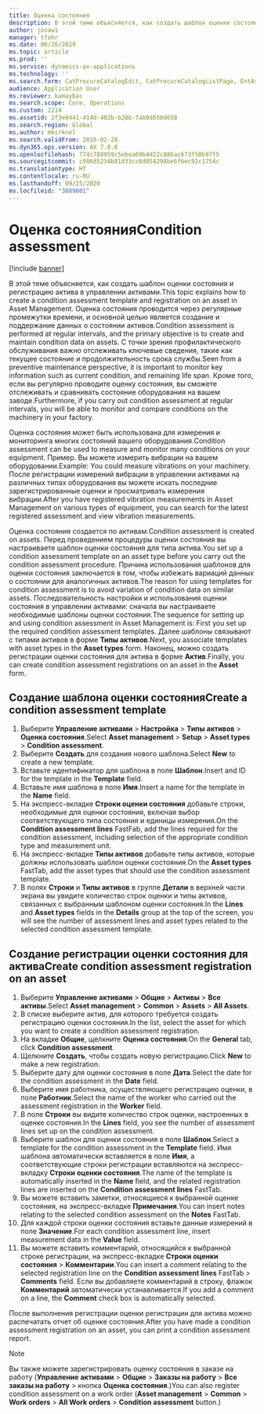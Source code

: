 ```yaml
---
title: Оценка состояния
description: В этой теме объясняется, как создать шаблон оценки состояния и регистрацию актива в управлении активами.
author: josaw1
manager: tfehr
ms.date: 06/26/2019
ms.topic: article
ms.prod: ''
ms.service: dynamics-ax-applications
ms.technology: ''
ms.search.form: CatProcureCatalogEdit, CatProcureCatalogListPage, EntAssetObjectCondition, EntAssetConditionTemplate
audience: Application User
ms.reviewer: kamaybac
ms.search.scope: Core, Operations
ms.custom: 2214
ms.assetid: 2f3e0441-414d-402b-b28b-7ab0d650d658
ms.search.region: Global
ms.author: mkirknel
ms.search.validFrom: 2016-02-28
ms.dyn365.ops.version: AX 7.0.0
ms.openlocfilehash: 774c788959c5ebea69b4d22c886ac673f50b97f5
ms.sourcegitcommit: c986d5234b81d31cc6d054298be6f6ec92c1754c
ms.translationtype: HT
ms.contentlocale: ru-RU
ms.lasthandoff: 09/25/2020
ms.locfileid: "3889801"
---
```

# <a name="condition-assessment"></a><span data-ttu-id="22ae0-103">Оценка состояния</span><span class="sxs-lookup"><span data-stu-id="22ae0-103">Condition assessment</span></span>

[!include [banner](../../includes/banner.md)]

 

<span data-ttu-id="22ae0-104">В этой теме объясняется, как создать шаблон оценки состояния и регистрацию актива в управлении активами.</span><span class="sxs-lookup"><span data-stu-id="22ae0-104">This topic explains how to create a condition assessment template and registration on an asset in Asset Management.</span></span> <span data-ttu-id="22ae0-105">Оценка состояния проводится через регулярные промежутки времени, и основной целью является создание и поддержание данных о состоянии активов.</span><span class="sxs-lookup"><span data-stu-id="22ae0-105">Condition assessment is performed at regular intervals, and the primary objective is to create and maintain condition data on assets.</span></span> <span data-ttu-id="22ae0-106">С точки зрения профилактического обслуживания важно отслеживать ключевые сведения, такие как текущее состояние и продолжительность срока службы.</span><span class="sxs-lookup"><span data-stu-id="22ae0-106">Seen from a preventive maintenance perspective, it is important to monitor key information such as current condition, and remaining life span.</span></span> <span data-ttu-id="22ae0-107">Кроме того, если вы регулярно проводите оценку состояния, вы сможете отслеживать и сравнивать состояние оборудования на вашем заводе.</span><span class="sxs-lookup"><span data-stu-id="22ae0-107">Furthermore, if you carry out condition assessment at regular intervals, you will be able to monitor and compare conditions on the machinery in your factory.</span></span>

<span data-ttu-id="22ae0-108">Оценка состояния может быть использована для измерения и мониторинга многих состояний вашего оборудования.</span><span class="sxs-lookup"><span data-stu-id="22ae0-108">Condition assessment can be used to measure and monitor many conditions on your equipment.</span></span> <span data-ttu-id="22ae0-109">Пример. Вы можете измерить вибрации на вашем оборудовании.</span><span class="sxs-lookup"><span data-stu-id="22ae0-109">Example: You could measure vibrations on your machinery.</span></span> <span data-ttu-id="22ae0-110">После регистрации измерений вибрации в управлении активами на различных типах оборудования вы можете искать последние зарегистрированные оценки и просматривать измерения вибрации.</span><span class="sxs-lookup"><span data-stu-id="22ae0-110">After you have registered vibration measurements in Asset Management on various types of equipment, you can search for the latest registered assessment and view vibration measurements.</span></span>

<span data-ttu-id="22ae0-111">Оценка состояния создается по активам.</span><span class="sxs-lookup"><span data-stu-id="22ae0-111">Condition assessment is created on assets.</span></span> <span data-ttu-id="22ae0-112">Перед проведением процедуры оценки состояния вы настраиваете шаблон оценки состояния для типа актива.</span><span class="sxs-lookup"><span data-stu-id="22ae0-112">You set up a condition assessment template on an asset type before you carry out the condition assessment procedure.</span></span> <span data-ttu-id="22ae0-113">Причина использования шаблонов для оценки состояния заключается в том, чтобы избежать вариаций данных о состоянии для аналогичных активов.</span><span class="sxs-lookup"><span data-stu-id="22ae0-113">The reason for using templates for condition assessment is to avoid variation of condition data on similar assets.</span></span> <span data-ttu-id="22ae0-114">Последовательность настройки и использования оценки состояния в управлении активами: сначала вы настраиваете необходимые шаблоны оценки состояния.</span><span class="sxs-lookup"><span data-stu-id="22ae0-114">The sequence for setting up and using condition assessment in Asset Management is: First you set up the required condition assessment templates.</span></span> <span data-ttu-id="22ae0-115">Далее шаблоны связывают с типами активов в форме **Типы активов**.</span><span class="sxs-lookup"><span data-stu-id="22ae0-115">Next, you associate templates with asset types in the **Asset types** form.</span></span> <span data-ttu-id="22ae0-116">Наконец, можно создать регистрации оценки состояния для актива в форме **Актив**.</span><span class="sxs-lookup"><span data-stu-id="22ae0-116">Finally, you can create condition assessment registrations on an asset in the **Asset** form.</span></span>

## <a name="create-a-condition-assessment-template"></a><span data-ttu-id="22ae0-117">Создание шаблона оценки состояния</span><span class="sxs-lookup"><span data-stu-id="22ae0-117">Create a condition assessment template</span></span>

1. <span data-ttu-id="22ae0-118">Выберите **Управление активами** > **Настройка** > **Типы активов** > **Оценка состояния**.</span><span class="sxs-lookup"><span data-stu-id="22ae0-118">Select **Asset management** > **Setup** > **Asset types** > **Condition assessment**.</span></span>
2. <span data-ttu-id="22ae0-119">Выберите **Создать** для создания нового шаблона.</span><span class="sxs-lookup"><span data-stu-id="22ae0-119">Select **New** to create a new template.</span></span>
3. <span data-ttu-id="22ae0-120">Вставьте идентификатор для шаблона в поле **Шаблон**.</span><span class="sxs-lookup"><span data-stu-id="22ae0-120">Insert and ID for the template in the **Template** field.</span></span>
4. <span data-ttu-id="22ae0-121">Вставьте имя шаблона в поле **Имя**.</span><span class="sxs-lookup"><span data-stu-id="22ae0-121">Insert a name for the template in the **Name** field.</span></span>
5. <span data-ttu-id="22ae0-122">На экспресс-вкладке **Строки оценки состояния** добавьте строки, необходимые для оценки состояния, включая выбор соответствующего типа состояния и единицы измерения.</span><span class="sxs-lookup"><span data-stu-id="22ae0-122">On the **Condition assessment lines** FastFab, add the lines required for the condition assessment, including selection of the appropriate condition type and measurement unit.</span></span>
6. <span data-ttu-id="22ae0-123">На экспресс-вкладке **Типы активов** добавьте типы активов, которые должны использовать шаблон оценки состояния.</span><span class="sxs-lookup"><span data-stu-id="22ae0-123">On the **Asset types** FastTab, add the asset types that should use the condition assessment template.</span></span>
7. <span data-ttu-id="22ae0-124">В полях **Строки** и **Типы активов** в группе **Детали** в верхней части экрана вы увидите количество строк оценки и типы активов, связанных с выбранным шаблоном оценки состояния.</span><span class="sxs-lookup"><span data-stu-id="22ae0-124">In the **Lines** and **Asset types** fields in the **Details** group at the top of the screen, you will see the number of assessment lines and asset types related to the selected condition assessment template.</span></span>


## <a name="create-condition-assessment-registration-on-an-asset"></a><span data-ttu-id="22ae0-125">Создание регистрации оценки состояния для актива</span><span class="sxs-lookup"><span data-stu-id="22ae0-125">Create condition assessment registration on an asset</span></span>

1. <span data-ttu-id="22ae0-126">Выберите **Управление активами** > **Общие** > **Активы** > **Все активы**.</span><span class="sxs-lookup"><span data-stu-id="22ae0-126">Select **Asset management** > **Common** > **Assets** > **All Assets**.</span></span>
2. <span data-ttu-id="22ae0-127">В списке выберите актив, для которого требуется создать регистрацию оценки состояния.</span><span class="sxs-lookup"><span data-stu-id="22ae0-127">In the list, select the asset for which you want to create a condition assessment registration.</span></span>
3. <span data-ttu-id="22ae0-128">На вкладке **Общие**, щелкните **Оценка состояния**.</span><span class="sxs-lookup"><span data-stu-id="22ae0-128">On the **General** tab, click **Condition assessment**.</span></span>
4. <span data-ttu-id="22ae0-129">Щелкните **Создать**, чтобы создать новую регистрацию.</span><span class="sxs-lookup"><span data-stu-id="22ae0-129">Click **New** to make a new registration.</span></span>
5. <span data-ttu-id="22ae0-130">Выберите дату для оценки состояния в поле **Дата**.</span><span class="sxs-lookup"><span data-stu-id="22ae0-130">Select the date for the condition assessment in the **Date** field.</span></span>
6. <span data-ttu-id="22ae0-131">Выберите имя работника, осуществляющего регистрацию оценки, в поле **Работник**.</span><span class="sxs-lookup"><span data-stu-id="22ae0-131">Select the name of the worker who carried out the assessment registration in the **Worker** field.</span></span>
7. <span data-ttu-id="22ae0-132">В поле **Строки** вы видите количество строк оценки, настроенных в оценке состояния.</span><span class="sxs-lookup"><span data-stu-id="22ae0-132">In the **Lines** field, you see the number of assessment lines set up on the condition assessment.</span></span>
8. <span data-ttu-id="22ae0-133">Выберите шаблон для оценки состояния в поле **Шаблон**.</span><span class="sxs-lookup"><span data-stu-id="22ae0-133">Select a template for the condition assessment in the **Template** field.</span></span> <span data-ttu-id="22ae0-134">Имя шаблона автоматически вставляется в поле **Имя**, а соответствующие строки регистрации вставляются на экспресс-вкладку **Строки оценки состояния**.</span><span class="sxs-lookup"><span data-stu-id="22ae0-134">The name of the template is automatically inserted in the **Name** field, and the related registration lines are inserted on the **Condition assessment lines** FastTab.</span></span>
9. <span data-ttu-id="22ae0-135">Вы можете вставить заметки, относящиеся к выбранной оценке состояния, на экспресс-вкладке **Примечания**.</span><span class="sxs-lookup"><span data-stu-id="22ae0-135">You can insert notes relating to the selected condition assessment on the **Notes** FastTab.</span></span>
10. <span data-ttu-id="22ae0-136">Для каждой строки оценки состояния вставьте данные измерений в поле **Значение**.</span><span class="sxs-lookup"><span data-stu-id="22ae0-136">For each condition assessment line, insert measurement data in the **Value** field.</span></span>
11. <span data-ttu-id="22ae0-137">Вы можете вставить комментарий, относящийся к выбранной строке регистрации, на экспресс-вкладке **Строки оценки состояния** > **Комментарии**.</span><span class="sxs-lookup"><span data-stu-id="22ae0-137">You can insert a comment relating to the selected registration line on the **Condition assessment lines** FastTab > **Comments** field.</span></span> <span data-ttu-id="22ae0-138">Если вы добавляете комментарий в строку, флажок **Комментарий** автоматически устанавливается.</span><span class="sxs-lookup"><span data-stu-id="22ae0-138">If you add a comment on a line, the **Comment** check box is automatically selected.</span></span>

<span data-ttu-id="22ae0-139">После выполнения регистрации оценки регистрации для актива можно распечатать отчет об оценке состояния.</span><span class="sxs-lookup"><span data-stu-id="22ae0-139">After you have made a condition assessment registration on an asset, you can print a condition assessment report.</span></span>

>[!NOTE]
><span data-ttu-id="22ae0-140">Вы также можете зарегистрировать оценку состояния в заказе на работу (**Управление активами** > **Общие** > **Заказы на работу** > **Все заказы на работу** > кнопка **Оценка состояния**.)</span><span class="sxs-lookup"><span data-stu-id="22ae0-140">You can also register condition assessment on a work order (**Asset management** > **Common** > **Work orders** > **All Work orders** > **Condition assessment** button.)</span></span>
